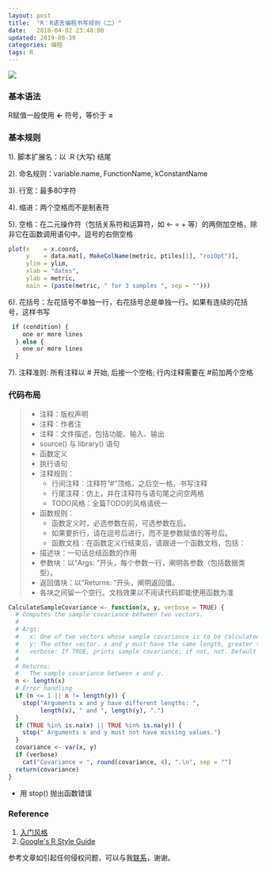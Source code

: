 ```yaml
---
layout: post
title:  "R：R语言编程书写规则（二）"
date:   2018-04-02 23:48:00
updated: 2019-08-30
categories: 编程
tags: R
---
```




![](https://raw.githubusercontent.com/HuaZou/HuaZou.github.io/master/_posts/img/R.regulation.png)

### 基本语法
R赋值一般使用 **<-** 符号，等价于 **=** 

### 基本规则

1). 脚本扩展名：以 .R (大写) 结尾

2). 命名规则：variable.name, FunctionName, kConstantName

3). 行宽：最多80字符

4). 缩进：两个空格而不是制表符

5). 空格：在二元操作符（包括关系符和运算符，如 <- = + 等）的两侧加空格，除非它在函数调用语句中。逗号的右侧空格

```R
plot(x    = x.coord,
     y    = data.mat[, MakeColName(metric, ptiles[1], "roiOpt")],
     ylim = ylim,
     xlab = "dates",
     ylab = metric,
     main = (paste(metric, " for 3 samples ", sep = "")))
```

6). 花括号：左花括号不单独一行，右花括号总是单独一行。如果有连续的花括号，这样书写

```R
 if (condition) {
    one or more lines
  } else {
    one or more lines
  }
```

7). 注释准则: 所有注释以 # 开始, 后接一个空格; 行内注释需要在 #前加两个空格

### 代码布局

> * 注释：版权声明
> * 注释：作者注
> * 注释：文件描述，包括功能、输入、输出
> * source() 与 library() 语句
> * 函数定义
> * 执行语句
> * 注释规则：
>   - 行间注释：注释符“#”顶格，之后空一格，书写注释
>   - 行尾注释：仿上，并在注释符与语句尾之间空两格
>   - TODO风格：全篇TODO的风格请统一
> * 函数规则：
>   - 函数定义时，必选参数在前，可选参数在后。
>   - 如果要折行，请在逗号后进行，而不是参数赋值的等号后。
>   - 函数文档：在函数定义行结束后，请跟进一个函数文档，包括：
> * 描述块：一句话总结函数的作用
> * 参数块：以“Args: ”开头，每个参数一行，阐明各参数（包括数据类型）。
> * 返回值块：以“Returns: ”开头，阐明返回值。
> * 各块之间留一个空行。文档效果以不阅读代码即能使用函数为准
>


```R
CalculateSampleCovariance <- function(x, y, verbose = TRUE) {
  # Computes the sample covariance between two vectors.
  #
  # Args:
  #   x: One of two vectors whose sample covariance is to be calculated.
  #   y: The other vector. x and y must have the same length, greater than one, with no missing values.
  #   verbose: If TRUE, prints sample covariance; if not, not. Default is TRUE.
  #
  # Returns:
  #   The sample covariance between x and y.
  n <- length(x)
  # Error handling
  if (n <= 1 || n != length(y)) {
    stop("Arguments x and y have different lengths: ",
         length(x), " and ", length(y), ".")
  }
  if (TRUE %in% is.na(x) || TRUE %in% is.na(y)) {
    stop(" Arguments x and y must not have missing values.")
  }
  covariance <- var(x, y)
  if (verbose)
    cat("Covariance = ", round(covariance, 4), ".\n", sep = "")
  return(covariance)
}
```

* 用 stop() 抛出函数错误





### Reference

1. [入门风格](https://wklchris.github.io/R-learning-basic.htmlf)
2. [Google's R Style Guide](https://google.github.io/styleguide/Rguide.xml)

参考文章如引起任何侵权问题，可以与我[联系](https://github.com/HuaZou/)，谢谢。
